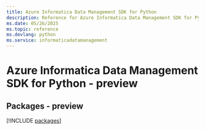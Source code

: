 ```yaml
---
title: Azure Informatica Data Management SDK for Python
description: Reference for Azure Informatica Data Management SDK for Python
ms.date: 05/26/2025
ms.topic: reference
ms.devlang: python
ms.service: informaticadatamanagement
---
```

# Azure Informatica Data Management SDK for Python - preview
## Packages - preview
[!INCLUDE [packages](informatica-data-management-index.md)]